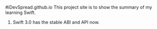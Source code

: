 #iDevSpread.github.io
This project site is to show the summary of my learning Swift. 
1. Swift 3.0 has the stable ABI and API now. 